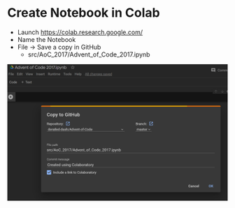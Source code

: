 # Create Notebook in Colab

- Launch https://colab.research.google.com/
- Name the Notebook
- File -> Save a copy in GitHub
  - src/AoC_2017/Advent_of_Code_2017.ipynb

![Colab upload to GitHub](colab_upload_to_github.png)